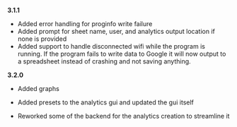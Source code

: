 **3.1.1**
- Added error handling for proginfo write failure
- Added prompt for sheet name, user, and analytics output location if none is provided
- Added support to handle disconnected wifi while the program is running. If the program fails to write data to Google it will now output to a spreadsheet instead of crashing and not saving anything.

**3.2.0**
- Added graphs
- Added presets to the analytics gui and updated the gui itself

- Reworked some of the backend for the analytics creation to streamline it
